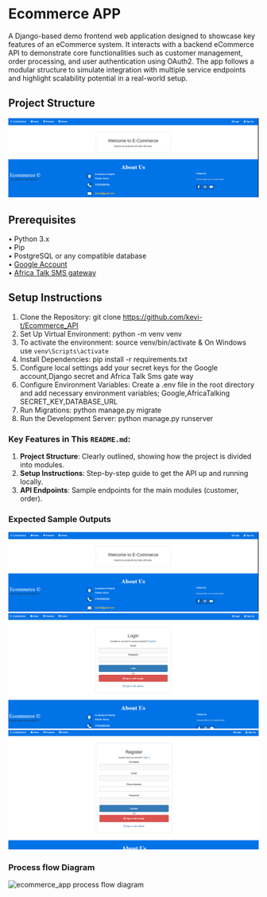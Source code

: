 # Ecommerce APP
A Django-based demo frontend web application designed to showcase key features of an eCommerce system. It interacts with a backend eCommerce API to demonstrate core functionalities such as customer management, order processing, and user authentication using OAuth2. The app follows a modular structure to simulate integration with multiple service endpoints and highlight scalability potential in a real-world setup.

## Project Structure
![alt text](image.png)


## Prerequisites
• Python 3.x<br>
• Pip<br>
• PostgreSQL or any compatible database<br>
• [Google Account](https://console.cloud.google.com/getting-started)  <br>
• [Africa Talk SMS gateway](https://account.africastalking.com/apps/sandbox) <br>

## Setup Instructions
1. Clone the Repository:  git clone https://github.com/kevi-t/Ecommerce_API 
2. Set Up Virtual Environment: python -m venv venv
3. To activate the environment: source venv/bin/activate & On Windows use `venv\Scripts\activate`
4. Install Dependencies: pip install -r requirements.txt
5. Configure local settings add your secret keys for the Google account,Django secret and Africa Talk Sms gate way
6. Configure Environment Variables: Create a .env file in the root directory and add necessary environment variables; Google,AfricaTalking SECRET_KEY,DATABASE_URL
8. Run Migrations:  python manage.py migrate
9. Run the Development Server:  python manage.py runserver

### Key Features in This `README.md`:
1. **Project Structure**: Clearly outlined, showing how the project is divided into modules.
2. **Setup Instructions**: Step-by-step guide to get the API up and running locally.
3. **API Endpoints**: Sample endpoints for the main modules (customer, order).

### Expected Sample Outputs
![alt text](image.png)
![alt text](image-1.png)
![alt text](image-2.png)
### Process flow Diagram
![ecommerce_app process flow diagram](https://github.com/user-attachments/assets/c11cec5c-5576-46d5-b984-7acebf55fb81)